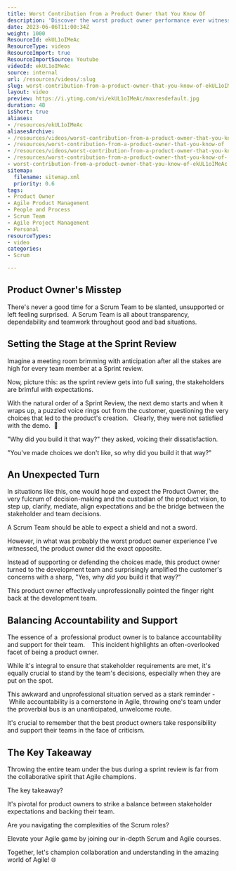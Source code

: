 ```yaml
---
title: Worst Contribution from a Product Owner that You Know Of
description: 'Discover the worst product owner performance ever witnessed! Join Martin Hinshelwood as he shares valuable lessons from poor practices. #agile #scrum #shorts'
date: 2023-06-06T11:00:34Z
weight: 1000
ResourceId: ekUL1oIMeAc
ResourceType: videos
ResourceImport: true
ResourceImportSource: Youtube
videoId: ekUL1oIMeAc
source: internal
url: /resources/videos/:slug
slug: worst-contribution-from-a-product-owner-that-you-know-of-ekUL1oIMeAc
layout: video
preview: https://i.ytimg.com/vi/ekUL1oIMeAc/maxresdefault.jpg
duration: 48
isShort: true
aliases:
- /resources/ekUL1oIMeAc
aliasesArchive:
- /resources/videos/worst-contribution-from-a-product-owner-that-you-know-of
- /resources/worst-contribution-from-a-product-owner-that-you-know-of
- /resources/videos/worst-contribution-from-a-product-owner-that-you-know-of-
- /resources/worst-contribution-from-a-product-owner-that-you-know-of-
- worst-contribution-from-a-product-owner-that-you-know-of-ekUL1oIMeAc
sitemap:
  filename: sitemap.xml
  priority: 0.6
tags:
- Product Owner
- Agile Product Management
- People and Process
- Scrum Team
- Agile Project Management
- Personal
resourceTypes:
- video
categories:
- Scrum

---
```

## Product Owner's Misstep

There's never a good time for a Scrum Team to be slanted, unsupported or left feeling surprised.  A Scrum Team is all about transparency, dependability and teamwork throughout good and bad situations.

## Setting the Stage at the Sprint Review 

Imagine a meeting room brimming with anticipation after all the stakes are high for every team member at a Sprint review.

Now, picture this: as the sprint review gets into full swing, the stakeholders are brimful with expectations.

With the natural order of a Sprint Review, the next demo starts and when it wraps up, a puzzled voice rings out from the customer, questioning the very choices that led to the product's creation.   Clearly, they were not satisfied with the demo.  🤔

"Why did you build it that way?" they asked, voicing their dissatisfaction.

"You've made choices we don't like, so why did you build it that way?"

## An Unexpected Turn

In situations like this, one would hope and expect the Product Owner, the very fulcrum of decision-making and the custodian of the product vision, to step up, clarify, mediate, align expectations and be the bridge between the stakeholder and team decisions.

A Scrum Team should be able to expect a shield and not a sword.

However, in what was probably the worst product owner experience I've witnessed, the product owner did the exact opposite.

Instead of supporting or defending the choices made, this product owner turned to the development team and surprisingly amplified the customer's concerns with a sharp, "Yes, why _did_ _you_ build it that way?"

This product owner effectively unprofessionally pointed the finger right back at the development team.

## Balancing Accountability and Support 

The essence of a  professional product owner is to balance accountability and support for their team.    This incident highlights an often-overlooked facet of being a product owner.

While it's integral to ensure that stakeholder requirements are met, it's equally crucial to stand by the team's decisions, especially when they are put on the spot.

This awkward and unprofessional situation served as a stark reminder -  While accountability is a cornerstone in Agile, throwing one's team under the proverbial bus is an unanticipated, unwelcome route.

It's crucial to remember that the best product owners take responsibility and support their teams in the face of criticism.

## The Key Takeaway

Throwing the entire team under the bus during a sprint review is far from the collaborative spirit that Agile champions.

The key takeaway?

It's pivotal for product owners to strike a balance between stakeholder expectations and backing their team.

Are you navigating the complexities of the Scrum roles?

Elevate your Agile game by joining our in-depth Scrum and Agile courses.

Together, let's champion collaboration and understanding in the amazing world of Agile! 🌐
